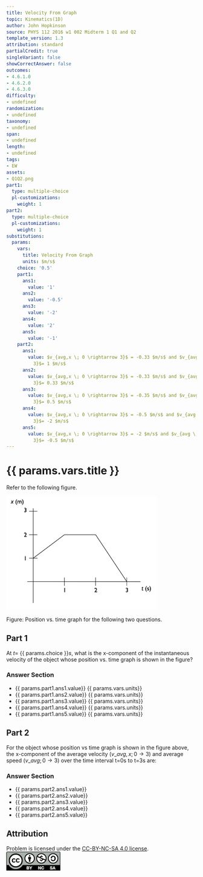 ```yaml
---
title: Velocity From Graph
topic: Kinematics(1D)
author: John Hopkinson
source: PHYS 112 2016 w1 002 Midterm 1 Q1 and Q2
template_version: 1.3
attribution: standard
partialCredit: true
singleVariant: false
showCorrectAnswer: false
outcomes:
- 4.6.1.0
- 4.6.2.0
- 4.6.3.0
difficulty:
- undefined
randomization:
- undefined
taxonomy:
- undefined
span:
- undefined
length:
- undefined
tags:
- EW
assets:
- Q1Q2.png
part1:
  type: multiple-choice
  pl-customizations:
    weight: 1
part2:
  type: multiple-choice
  pl-customizations:
    weight: 1
substitutions:
  params:
    vars:
      title: Velocity From Graph
      units: $m/s$
    choice: '0.5'
    part1:
      ans1:
        value: '1'
      ans2:
        value: '-0.5'
      ans3:
        value: '-2'
      ans4:
        value: '2'
      ans5:
        value: '-1'
    part2:
      ans1:
        value: $v_{avg,x \; 0 \rightarrow 3}$ = -0.33 $m/s$ and $v_{avg \; 0 \rightarrow
          3}$= 1 $m/s$
      ans2:
        value: $v_{avg,x \; 0 \rightarrow 3}$ = -0.33 $m/s$ and $v_{avg \; 0 \rightarrow
          3}$= 0.33 $m/s$
      ans3:
        value: $v_{avg,x \; 0 \rightarrow 3}$ = -0.35 $m/s$ and $v_{avg \; 0 \rightarrow
          3}$= 0.5 $m/s$
      ans4:
        value: $v_{avg,x \; 0 \rightarrow 3}$ = -0.5 $m/s$ and $v_{avg \; 0 \rightarrow
          3}$= -2 $m/s$
      ans5:
        value: $v_{avg,x \; 0 \rightarrow 3}$ = -2 $m/s$ and $v_{avg \; 0 \rightarrow
          3}$= -0.5 $m/s$
---
```

# {{ params.vars.title }}
Refer to the following figure.

<img src="Q1Q2.png" alt="A graph of position vs time. At 0 seconds, the position is at 1m. At 1 second, the position is at 2m. There is a constant increase of 1m per second from 0 seconds to 1 second. At 1 to 2 seconds, there is no change in m and the position remains at 2m. At 3 seconds, the position is at 0m. From 2 to 3 seconds, there is a constant decrease of 2 m per second." width=400>

Figure: Position vs. time graph for the following two questions.

## Part 1

At $t=$ {{ params.choice }}$s$, what is the x-component of the instantaneous velocity of the object whose position vs. time graph is shown in the figure?

### Answer Section

- {{ params.part1.ans1.value}} {{ params.vars.units}}
- {{ params.part1.ans2.value}} {{ params.vars.units}}
- {{ params.part1.ans3.value}} {{ params.vars.units}}
- {{ params.part1.ans4.value}} {{ params.vars.units}}
- {{ params.part1.ans5.value}} {{ params.vars.units}}

## Part 2

For the object whose position vs time graph is shown in the figure above, the x-component of the average velocity ($v\_{avg,x ; 0 \rightarrow 3}$) and average speed ($v\_{avg ; 0 \rightarrow 3}$) over the time interval t=0s to t=3s are:

### Answer Section

- {{ params.part2.ans1.value}}
- {{ params.part2.ans2.value}}
- {{ params.part2.ans3.value}}
- {{ params.part2.ans4.value}}
- {{ params.part2.ans5.value}}

## Attribution

Problem is licensed under the [CC-BY-NC-SA 4.0 license](https://creativecommons.org/licenses/by-nc-sa/4.0/).<br> ![The Creative Commons 4.0 license requiring attribution-BY, non-commercial-NC, and share-alike-SA license.](https://raw.githubusercontent.com/firasm/bits/master/by-nc-sa.png)